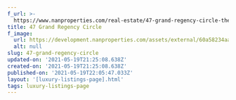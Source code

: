 ```yaml
---
f_url: >-
  https://www.nanproperties.com/real-estate/47-grand-regency-circle-the-woodlands-tx-77382/9422190/96767153
title: 47 Grand Regency Circle
f_image:
  url: https://development.nanproperties.com/assets/external/60a58234aa881e41b1bb751c_img-1.jpeg
  alt: null
slug: 47-grand-regency-circle
updated-on: '2021-05-19T21:25:08.638Z'
created-on: '2021-05-19T21:25:08.638Z'
published-on: '2021-05-19T22:05:47.033Z'
layout: '[luxury-listings-page].html'
tags: luxury-listings-page
---
```



